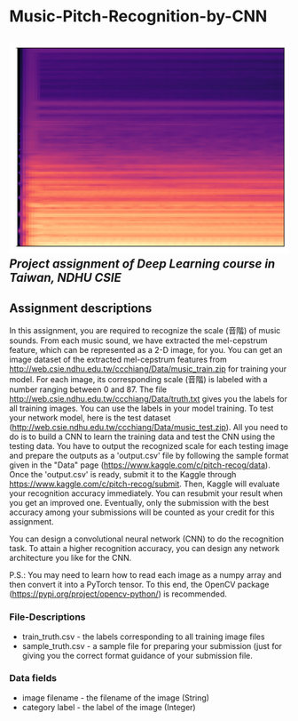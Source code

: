 # Music-Pitch-Recognition-by-CNN
![Music-Pitch-Recognition-by-CNN](docs/images/example.png)
_Project assignment of Deep Learning course in Taiwan, NDHU CSIE_
---
## Assignment descriptions
In this assignment, you are required to recognize the scale (音階) of music sounds. From each music sound, we have extracted the mel-cepstrum feature, which can be represented as a 2-D image, for you. You can get an image dataset of the extracted mel-cepstrum features from http://web.csie.ndhu.edu.tw/ccchiang/Data/music_train.zip for training your model. For each image, its corresponding scale (音階) is labeled with a number ranging between 0 and 87. The file http://web.csie.ndhu.edu.tw/ccchiang/Data/truth.txt gives you the labels for all training images. You can use the labels in your model training. To test your network model, here is the test dataset (http://web.csie.ndhu.edu.tw/ccchiang/Data/music_test.zip). All you need to do is to build a CNN to learn the training data and test the CNN using the testing data. You have to output the recognized scale for each testing image and prepare the outputs as a 'output.csv' file by following the sample format given in the "Data" page (https://www.kaggle.com/c/pitch-recog/data). Once the 'output.csv' is ready, submit it to the Kaggle through https://www.kaggle.com/c/pitch-recog/submit. Then, Kaggle will evaluate your recognition accuracy immediately. You can resubmit your result when you get an improved one. Eventually, only the submission with the best accuracy among your submissions will be counted as your credit for this assignment.

You can design a convolutional neural network (CNN) to do the recognition task. To attain a higher recognition accuracy, you can design any network architecture you like for the CNN.

P.S.: You may need to learn how to read each image as a numpy array and then convert it into a PyTorch tensor. To this end, the OpenCV package (https://pypi.org/project/opencv-python/) is recommended.

### File-Descriptions
* train_truth.csv - the labels corresponding to all training image files
* sample_truth.csv - a sample file for preparing your submission (just for giving you the correct format guidance of your submission file.

### Data fields
* image filename - the filename of the image (String)
* category label - the label of the image (Integer)






